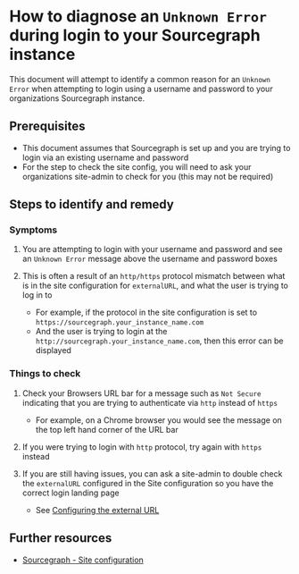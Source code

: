 # How to diagnose an `Unknown Error` during login to your Sourcegraph instance

This document will attempt to identify a common reason for an `Unknown Error` when attempting to login using a username and password to your organizations Sourcegraph instance.

## Prerequisites

* This document assumes that Sourcegraph is set up and you are trying to login via an existing username and password
* For the step to check the site config, you will need to ask your organizations site-admin to check for you (this may not be required) 

## Steps to identify and remedy

### Symptoms

1. You are attempting to login with your username and password and see an `Unknown Error` message above the username and password boxes 

2. This is often a result of an `http/https` protocol mismatch between what is in the site configuration for `externalURL`, and what the user is trying to log in to

	- For example, if the protocol in the site configuration is set to `https://sourcegraph.your_instance_name.com` 
	- And the user is trying to login at the `http://sourcegraph.your_instance_name.com`, then this error can be displayed

### Things to check

1. Check your Browsers URL bar for a message such as `Not Secure` indicating that you are trying to authenticate via `http` instead of `https`
	- For example, on a Chrome browser you would see the message on the top left hand corner of the URL bar

2. If you were trying to login with `http` protocol, try again with `https` instead

3. If you are still having issues, you can ask a site-admin to double check the `externalURL` configured in the Site configuration so you have the correct login landing page
	- See [Configuring the external URL](https://docs.sourcegraph.com/admin/url)


## Further resources

* [Sourcegraph - Site configuration](https://docs.sourcegraph.com/admin/config/site_config)
